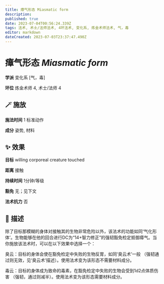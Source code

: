 ```yaml
---
title: 瘴气形态 Miasmatic form
description: 
published: true
date: 2023-07-04T00:56:24.339Z
tags: 法术, 术士/法师法术, 4环法术, 变化系, 炼金术师法术, 气，毒
editor: markdown
dateCreated: 2023-07-03T23:37:47.490Z
---
```


# **瘴气形态** *Miasmatic form*

**学派** 变化系 \[气，毒\] 

**环位** 炼金术师 4, 术士/法师 4

## 🪄 施放

**施法时间** 1 标准动作

**成分** 姿势, 材料

## ✨ 效果 

**目标** willing corporeal creature touched 

**距离** 接触  

**持续时间** 1分钟/等级 

**豁免** 无；见下文

**法术抗力** 否

## 📖 描述

除了目标那模糊的身体对接触其的生物非常危险以外，该法术的功能如同‘气化形体’。生物能够在他的回合进行DC为“14+智力修正”的强韧豁免检定抵御瘴气。当你施放该法术时，可以在以下效果中选择一个：

臭云：目标的身体会使在豁免检定中失败的生物反胃，如同‘臭云术’一般 （强韧通过则无效，见‘臭云术’描述）。使用法术变为该形态不需要材料成分。

毒云：目标的身体成为致命的毒素，在豁免检定中失败的生物会受到1d2点体质伤害 （强韧，通过则减半）。使用法术变为该形态需要材料成分。
    